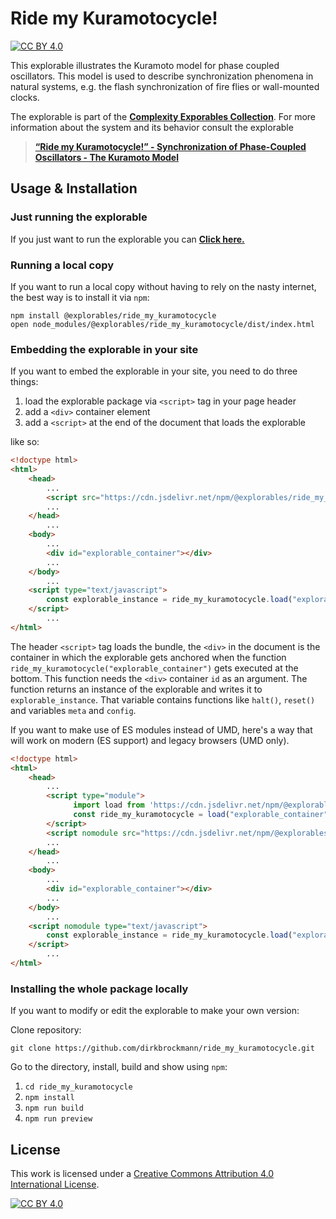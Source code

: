 [cc-by]: http://creativecommons.org/licenses/by/4.0/
[cc-by-image]: https://i.creativecommons.org/l/by/4.0/88x31.png
[cc-by-shield]: https://img.shields.io/badge/License-CC%20BY%204.0-lightgrey.svg

# Ride my Kuramotocycle!

[![CC BY 4.0][cc-by-shield]][cc-by]

This explorable illustrates the Kuramoto model for phase coupled oscillators. This model is used to describe synchronization phenomena in natural systems, e.g. the flash synchronization of fire flies or wall-mounted clocks.

The explorable is part of the [**Complexity Exporables Collection**](https://www.complexity-explorables.org). For more information about the system and its behavior consult the explorable
> [**“Ride my Kuramotocycle!” - Synchronization of Phase-Coupled Oscillators - The Kuramoto Model**](https://www.complexity-explorables.org/explorables/ride-my-kuramotocycle)

## Usage & Installation

### Just running the explorable

If you just want to run the explorable you can [**Click here.**](https://raw.githack.com/dirkbrockmann/ride_my_kuramotocycle/main/dist/index.html)
 

### Running a local copy

If you want to run a local copy without having to rely on the nasty internet, the best way
is to install it via `npm`:

```shell
npm install @explorables/ride_my_kuramotocycle
open node_modules/@explorables/ride_my_kuramotocycle/dist/index.html 
```

### Embedding the explorable in your site

If you want to embed the explorable in your site, you need to do three things:

1. load the explorable package via `<script>` tag in your page header
2. add a `<div>` container element
3. add a `<script>` at the end of the document that loads the explorable
	
like so:

```html
<!doctype html>
<html>
	<head>
		...
		<script src="https://cdn.jsdelivr.net/npm/@explorables/ride_my_kuramotocycle/dist/index.umd.js"></script>
		...
	</head>
		...
	<body>
		...
	    <div id="explorable_container"></div>
		...
	</body>
		...
	<script type="text/javascript">
		const explorable_instance = ride_my_kuramotocycle.load("explorable_container")
	</script>
		...
</html>
```

The header `<script>` tag loads the bundle, the `<div>` in the document is the container in which the explorable gets anchored when the function `ride_my_kuramotocycle("explorable_container")` gets executed at the bottom. This function needs the `<div>` container `id` as an argument. The function returns an instance of the explorable and writes it to `explorable_instance`. That variable contains functions like `halt()`, `reset()` and variables `meta` and `config`.
	
If you want to make use of ES modules instead of UMD, here's a way that will work on modern (ES support) and legacy browsers (UMD only).

```html
<!doctype html>
<html>
	<head>
		...
	    <script type="module">
	  	      import load from 'https://cdn.jsdelivr.net/npm/@explorables/ride_my_kuramotocycle/dist/index.es.js';
	  	      const ride_my_kuramotocycle = load("explorable_container");
	    </script>
	    <script nomodule src="https://cdn.jsdelivr.net/npm/@explorables/ride_my_kuramotocycle/dist/index.umd.js"></script>	  
		...
	</head>
		...
	<body>
		...
	    <div id="explorable_container"></div>
		...
	</body>
		...
	<script nomodule type="text/javascript">
		const explorable_instance = ride_my_kuramotocycle.load("explorable_container")
	</script>
		...
</html>
```
	


### Installing the whole package locally

If you want to modify or edit the explorable to make your own version: 

Clone repository:

```shell
git clone https://github.com/dirkbrockmann/ride_my_kuramotocycle.git
```


Go to the directory, install, build and show using `npm`:

1. `cd ride_my_kuramotocycle`
2. `npm install`
3. `npm run build`
3. `npm run preview`

## License

This work is licensed under a
[Creative Commons Attribution 4.0 International License][cc-by].

[![CC BY 4.0][cc-by-image]][cc-by]


